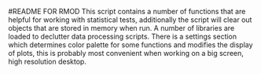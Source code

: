 #README FOR RMOD
This script contains a number of functions that are helpful for working with statistical tests, additionally the script will clear out objects that are stored in memory when run.
A number of libraries are loaded to declutter data processing scripts.
There is a settings section which determines color palette for some functions and modifies the display of plots, this is probably most convenient when working on a big screen,
high resolution desktop.
